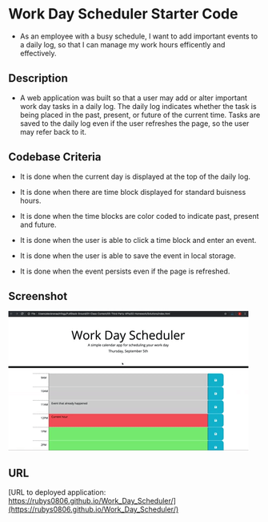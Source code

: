 # Work Day Scheduler Starter Code

* As an employee with a busy schedule, I want to add important events to a daily log, so that I can manage my work hours efficently and effectively. 

## Description

* A web application was built so that a user may add or alter important work day tasks in a daily log. The daily log indicates whether the task is being placed in the past, present, or future of the current time. Tasks are saved to the daily log even if the user refreshes the page, so the user may refer back to it.

## Codebase Criteria

* It is done when the current day is displayed at the top of the daily log. 

* It is done when there are time block displayed for standard buisness hours. 

* It is done when the time blocks are color coded to indicate past, present and future. 

* It is done when the user is able to click a time block and enter an event. 

* It is done when the user is able to save the event in local storage. 

* It is done when the event persists even if the page is refreshed.

## Screenshot 
![Screenshot of final web application](./Develop/images/demo.gif)

## URL
[URL to deployed application: https://rubys0806.github.io/Work_Day_Scheduler/](https://rubys0806.github.io/Work_Day_Scheduler/)